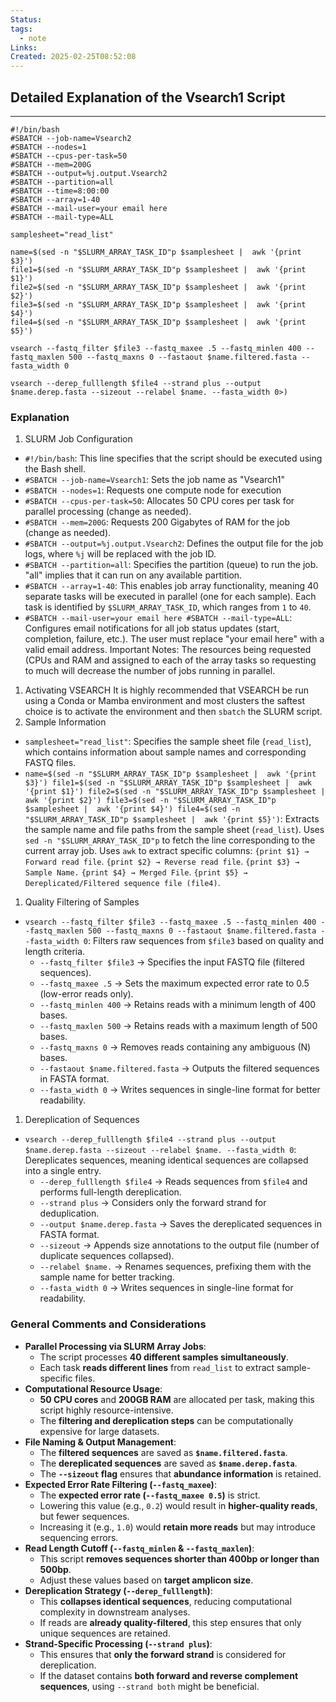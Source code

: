 ```yaml
---
Status: 
tags:
  - note
Links: 
Created: 2025-02-25T08:52:08
---
```

## Detailed Explanation of the Vsearch1 Script
---
``` shell
#!/bin/bash
#SBATCH --job-name=Vsearch2
#SBATCH --nodes=1
#SBATCH --cpus-per-task=50
#SBATCH --mem=200G
#SBATCH --output=%j.output.Vsearch2
#SBATCH --partition=all
#SBATCH --time=8:00:00
#SBATCH --array=1-40
#SBATCH --mail-user=your email here
#SBATCH --mail-type=ALL

samplesheet="read_list"

name=$(sed -n "$SLURM_ARRAY_TASK_ID"p $samplesheet |  awk '{print $3}')
file1=$(sed -n "$SLURM_ARRAY_TASK_ID"p $samplesheet |  awk '{print $1}')
file2=$(sed -n "$SLURM_ARRAY_TASK_ID"p $samplesheet |  awk '{print $2}')
file3=$(sed -n "$SLURM_ARRAY_TASK_ID"p $samplesheet |  awk '{print $4}')
file4=$(sed -n "$SLURM_ARRAY_TASK_ID"p $samplesheet |  awk '{print $5}')

vsearch --fastq_filter $file3 --fastq_maxee .5 --fastq_minlen 400 --fastq_maxlen 500 --fastq_maxns 0 --fastaout $name.filtered.fasta --fasta_width 0

vsearch --derep_fulllength $file4 --strand plus --output $name.derep.fasta --sizeout --relabel $name. --fasta_width 0>)
```
### Explanation
1. SLURM Job Configuration
 - `#!/bin/bash`: This line specifies that the script should be executed using the Bash shell.
 - `#SBATCH --job-name=Vsearch1`: Sets the job name as "Vsearch1"
 - `#SBATCH --nodes=1`: Requests one compute node for execution
 - `#SBATCH --cpus-per-task=50`: Allocates 50 CPU cores per task for parallel processing (change as needed).
 - `#SBATCH --mem=200G`: Requests 200 Gigabytes of RAM for the job (change as needed).
 - `#SBATCH --output=%j.output.Vsearch2`: Defines the output file for the job logs, where `%j` will be replaced with the job ID.
 - `#SBATCH --partition=all`: Specifies the partition (queue) to run the job. "all" implies that it can run on any available partition.
 - `#SBATCH --array=1-40`: This enables job array functionality, meaning 40 separate tasks will be executed in parallel (one for each sample). Each task is identified by `$SLURM_ARRAY_TASK_ID`, which ranges from `1` to `40`.
 - `#SBATCH --mail-user=your email here #SBATCH --mail-type=ALL`: Configures email notifications for all job status updates (start, completion, failure, etc.). The user must replace "your email here" with a valid email address.
 Important Notes: The resources being requested (CPUs and RAM and assigned to each of the array tasks so requesting to much will decrease the number of jobs running in parallel.
 1. Activating VSEARCH
It is highly recommended that VSEARCH be run using a Conda or Mamba environment and most clusters the saftest choice is to activate the environment and then `sbatch` the SLURM script. 
1. Sample Information
- `samplesheet="read_list"`: Specifies the sample sheet file (`read_list`), which contains information about sample names and corresponding FASTQ files.
- `name=$(sed -n "$SLURM_ARRAY_TASK_ID"p $samplesheet |  awk '{print $3}') file1=$(sed -n "$SLURM_ARRAY_TASK_ID"p $samplesheet |  awk '{print $1}') file2=$(sed -n "$SLURM_ARRAY_TASK_ID"p $samplesheet |  awk '{print $2}') file3=$(sed -n "$SLURM_ARRAY_TASK_ID"p $samplesheet |  awk '{print $4}') file4=$(sed -n "$SLURM_ARRAY_TASK_ID"p $samplesheet |  awk '{print $5}')`:  Extracts the sample name and file paths from the sample sheet (`read_list`). Uses `sed -n "$SLURM_ARRAY_TASK_ID"p` to fetch the line corresponding to the current array job. Uses `awk` to extract specific columns: `{print $1} → Forward read file`. `{print $2} → Reverse read file`. `{print $3} → Sample Name.` `{print $4} → Merged File`.  `{print $5} → Dereplicated/Filtered sequence file (file4)`.
1. Quality Filtering of Samples
- `vsearch --fastq_filter $file3 --fastq_maxee .5 --fastq_minlen 400 --fastq_maxlen 500 --fastq_maxns 0 --fastaout $name.filtered.fasta --fasta_width 0`: Filters raw sequences from `$file3` based on quality and length criteria.
	- `--fastq_filter $file3` → Specifies the input FASTQ file (filtered sequences).
	- `--fastq_maxee .5` → Sets the maximum expected error rate to 0.5 (low-error reads only).
	- `--fastq_minlen 400` → Retains reads with a minimum length of 400 bases.
	- `--fastq_maxlen 500` → Retains reads with a maximum length of 500 bases.
	- `--fastq_maxns 0` → Removes reads containing any ambiguous (N) bases.
	- `--fastaout $name.filtered.fasta` → Outputs the filtered sequences in FASTA format.
	- `--fasta_width 0` → Writes sequences in single-line format for better readability.
1. Dereplication of Sequences
- `vsearch --derep_fulllength $file4 --strand plus --output $name.derep.fasta --sizeout --relabel $name. --fasta_width 0`: Dereplicates sequences, meaning identical sequences are collapsed into a single entry.
	-  `--derep_fulllength $file4` → Reads sequences from `$file4` and performs full-length dereplication.
	- `--strand plus` → Considers only the forward strand for deduplication.
	- `--output $name.derep.fasta` → Saves the dereplicated sequences in FASTA format.
	- `--sizeout` → Appends size annotations to the output file (number of duplicate sequences collapsed).
	- `--relabel $name.` → Renames sequences, prefixing them with the sample name for better tracking.
	- `--fasta_width 0` → Writes sequences in single-line format for readability.
### General Comments and Considerations
- **Parallel Processing via SLURM Array Jobs**:
    - The script processes **40 different samples simultaneously**.
    - Each task **reads different lines** from `read_list` to extract sample-specific files.
- **Computational Resource Usage**:
    - **50 CPU cores** and **200GB RAM** are allocated per task, making this script highly resource-intensive.
    - The **filtering and dereplication steps** can be computationally expensive for large datasets.
- **File Naming & Output Management**:
    - The **filtered sequences** are saved as **`$name.filtered.fasta`**.
    - The **dereplicated sequences** are saved as **`$name.derep.fasta`**.
    - The **`--sizeout` flag** ensures that **abundance information** is retained.
- **Expected Error Rate Filtering (`--fastq_maxee`)**:
    - The **expected error rate (`--fastq_maxee 0.5`)** is strict.
    - Lowering this value (e.g., `0.2`) would result in **higher-quality reads**, but fewer sequences.
    - Increasing it (e.g., `1.0`) would **retain more reads** but may introduce sequencing errors.
- **Read Length Cutoff (`--fastq_minlen` & `--fastq_maxlen`)**:
    - This script **removes sequences shorter than 400bp or longer than 500bp**.
    - Adjust these values based on **target amplicon size**.
- **Dereplication Strategy (`--derep_fulllength`)**:
    - This **collapses identical sequences**, reducing computational complexity in downstream analyses.
    - If reads are **already quality-filtered**, this step ensures that only unique sequences are retained.
- **Strand-Specific Processing (`--strand plus`)**:
    - This ensures that **only the forward strand** is considered for dereplication.
    - If the dataset contains **both forward and reverse complement sequences**, using `--strand both` might be beneficial.